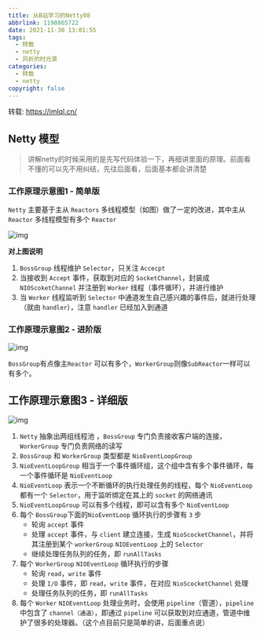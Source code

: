 ```yaml
---
title: 从B站学习的Netty08
abbrlink: 1198865722
date: 2021-11-30 13:01:55
tags:
  - 转载
  - netty
  - 风祈的时光录
categories: 
  - 转载 
  - netty
copyright: false
---
```

 转载: https://imlql.cn/
 ## Netty 模型

> 讲解netty的时候采用的是先写代码体验一下，再细讲里面的原理。前面看不懂的可以先不用纠结，先往后面看，后面基本都会讲清楚

### 工作原理示意图1 - 简单版

<p><code>Netty</code> 主要基于主从 <code>Reactors</code> 多线程模型（如图）做了一定的改进，其中主从 <code>Reactor</code> 多线程模型有多个 <code>Reactor</code></p>

![img](https://qingyun-test.oss-cn-hangzhou.aliyuncs.com/img/0010.png?x-oss-process=style/qingyun)

**对上图说明**

1. `BossGroup` 线程维护 `Selector`，只关注 `Accecpt` 
2. 当接收到 `Accept` 事件，获取到对应的 `SocketChannel`，封装成 `NIOScoketChannel` 并注册到 `Worker` 线程（事件循环），并进行维护
3. 当 `Worker` 线程监听到 `Selector` 中通道发生自己感兴趣的事件后，就进行处理（就由 `handler`），注意 `handler` 已经加入到通道

### 工作原理示意图2 - 进阶版

![img](https://qingyun-test.oss-cn-hangzhou.aliyuncs.com/img/0011.png?x-oss-process=style/qingyun)

`BossGroup`有点像主`Reactor` 可以有多个，`WorkerGroup`则像`SubReactor`一样可以有多个。

## 工作原理示意图3 - 详细版

![img](https://qingyun-test.oss-cn-hangzhou.aliyuncs.com/img/0012.png?x-oss-process=style/qingyun)

<ol>
<li><code>Netty</code> 抽象出两组线程池 ，<code>BossGroup</code> 专门负责接收客户端的连接，<code>WorkerGroup</code> 专门负责网络的读写</li>
<li><code>BossGroup</code> 和 <code>WorkerGroup</code> 类型都是 <code>NioEventLoopGroup</code> </li>
<li><code>NioEventLoopGroup</code> 相当于一个事件循环组，这个组中含有多个事件循环，每一个事件循环是 <code>NioEventLoop</code> </li>
<li><code>NioEventLoop</code> 表示一个不断循环的执行处理任务的线程，每个 <code>NioEventLoop</code> 都有一个 <code>Selector</code>，用于监听绑定在其上的 <code>socket</code> 的网络通讯</li>
<li><code>NioEventLoopGroup</code> 可以有多个线程，即可以含有多个 <code>NioEventLoop</code> </li>
<li>每个 <code>BossGroup</code>下面的<code>NioEventLoop</code> 循环执行的步骤有 <code>3</code> 步<ul>
<li>轮询 <code>accept</code> 事件</li>
<li>处理 <code>accept</code> 事件，与 <code>client</code> 建立连接，生成 <code>NioScocketChannel</code>，并将其注册到某个 <code>workerGroup</code> <code>NIOEventLoop</code> 上的 <code>Selector</code></li>
<li>继续处理任务队列的任务，即 <code>runAllTasks</code></li>
</ul>
</li>
<li>每个 <code>WorkerGroup</code> <code>NIOEventLoop</code> 循环执行的步骤<ul>
<li>轮询 <code>read</code>，<code>write</code> 事件</li>
<li>处理 <code>I/O</code> 事件，即 <code>read</code>，<code>write</code> 事件，在对应 <code>NioScocketChannel</code> 处理</li>
<li>处理任务队列的任务，即 <code>runAllTasks</code></li>
</ul>
</li>
<li>每个 <code>Worker</code> <code>NIOEventLoop</code> 处理业务时，会使用 <code>pipeline</code>（管道），<code>pipeline</code> 中包含了 <code>channel（通道）</code>，即通过 <code>pipeline</code> 可以获取到对应通道，管道中维护了很多的处理器。（这个点目前只是简单的讲，后面重点说）</li>
</ol>

